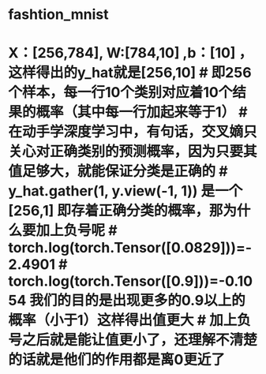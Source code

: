 # fashtion_mnist
# X：[256,784],  W:[784,10]  ,b：[10] ，这样得出的y_hat就是[256,10]  # 即256个样本，每一行10个类别对应着10个结果的概率（其中每一行加起来等于1）  # 在动手学深度学习中，有句话，交叉嫡只关心对正确类别的预测概率，因为只要其值足够大，就能保证分类是正确的  # y_hat.gather(1, y.view(-1, 1)) 是一个[256,1] 即存着正确分类的概率，那为什么要加上负号呢  # torch.log(torch.Tensor([0.0829]))=-2.4901 # torch.log(torch.Tensor([0.9]))=-0.1054  我们的目的是出现更多的0.9以上的概率（小于1）这样得出值更大 # 加上负号之后就是能让值更小了，还理解不清楚的话就是他们的作用都是离0更近了
